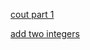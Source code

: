 
[cout part 1](https://youtu.be/yoj8nKbPFVE)

[add two integers](https://user-images.githubusercontent.com/26519123/234231187-fb067042-475d-4519-a728-26aa0af68cf9.mp4)

